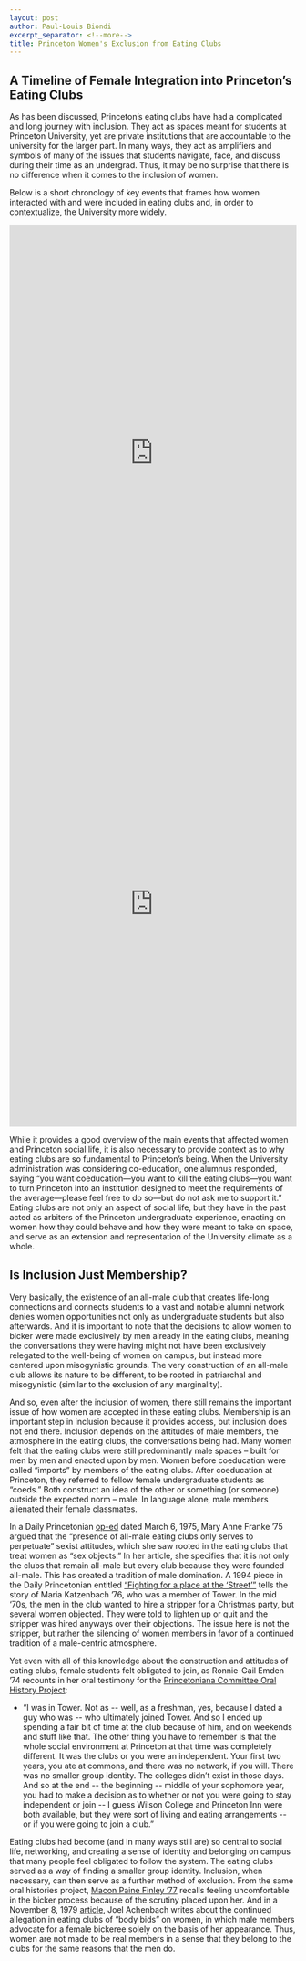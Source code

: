 ```yaml
---
layout: post
author: Paul-Louis Biondi
excerpt_separator: <!--more-->
title: Princeton Women's Exclusion from Eating Clubs
---
```


## A Timeline of Female Integration into Princeton’s Eating Clubs

As has been discussed, Princeton’s eating clubs have had a complicated and long journey with inclusion. They act as spaces meant for students at Princeton University, yet are private institutions that are accountable to the university for the larger part. In many ways, they act as amplifiers and symbols of many of the issues that students navigate, face, and discuss during their time as an undergrad. Thus, it may be no surprise that there is no difference when it comes to the inclusion of women.

Below is a short chronology of key events that frames how women interacted with and were included in eating clubs and, in order to contextualize, the University more widely.

<iframe src="http://timemapper.okfnlabs.org/louisbiondi/coeds-in-the-eating-clubs?embed=1" frameborder="0" style="border: none;" width="100%" height="800;"></iframe>

<!--more-->


<iframe src="http://timemapper.okfnlabs.org/anon/i81nm5-timemapper?embed=1" frameborder="0" style="border: none;" width="100%" height="780;"></iframe>

While it provides a good overview of the main events that affected women and Princeton social life, it is also necessary to provide context as to why eating clubs are so fundamental to Princeton’s being. When the University administration was considering co-education, one alumnus responded, saying “you want coeducation—you want to kill the eating clubs—you want to turn Princeton into an institution designed to meet the requirements of the average—please feel free to do so—but do not ask me to support it.” Eating clubs are not only an aspect of social life, but they have in the past acted as arbiters of the Princeton undergraduate experience, enacting on women how they could behave and how they were meant to take on space, and serve as an extension and representation of the University climate as a whole.

## Is Inclusion Just Membership?

Very basically, the existence of an all-male club that creates life-long connections and connects students to a vast and notable alumni network denies women opportunities not only as undergraduate students but also afterwards. And it is important to note that the decisions to allow women to bicker were made exclusively by men already in the eating clubs, meaning the conversations they were having might not have been exclusively relegated to the well-being of women on campus, but instead more centered upon misogynistic grounds. The very construction of an all-male club allows its nature to be different, to be rooted in patriarchal and misogynistic (similar to the exclusion of any marginality).

And so, even after the inclusion of women, there still remains the important issue of how women are accepted in these eating clubs. Membership is an important step in inclusion because it provides access, but inclusion does not end there. Inclusion depends on the attitudes of male members, the atmosphere in the eating clubs, the conversations being had. Many women felt that the eating clubs were still predominantly male spaces – built for men by men and enacted upon by men. Women before coeducation were called “imports” by members of the eating clubs. After coeducation at Princeton, they referred to fellow female undergraduate students as “coeds.” Both construct an idea of the other or something (or someone) outside the expected norm – male. In language alone, male members alienated their female classmates.

In a Daily Princetonian [op-ed](https://theprince.princeton.edu/princetonperiodicals/?a=d&d=Princetonian19750306-01.2.12&e=-------en-20--1--txt-txIN-------) dated March 6, 1975, Mary Anne Franke ’75 argued that the “presence of all-male eating clubs only serves to perpetuate” sexist attitudes, which she saw rooted in the eating clubs that treat women as “sex objects.” In her article, she specifies that it is not only the clubs that remain all-male but every club because they were founded all-male. This has created a tradition of male domination. A 1994 piece in the Daily Princetonian entitled [“Fighting for a place at the ‘Street’”](https://theprince.princeton.edu/princetonperiodicals/?a=d&d=Princetonian19941108-01.2.2&srpos=1&e=------199-en-20--1--txt-txIN-fighting+for+a+place+at+the+street----1994--) tells the story of Maria Katzenbach ’76, who was a member of Tower. In the mid ‘70s, the men in the club wanted to hire a stripper for a Christmas party, but several women objected. They were told to lighten up or quit and the stripper was hired anyways over their objections. The issue here is not the stripper, but rather the silencing of women members in favor of a continued tradition of a male-centric atmosphere.

Yet even with all of this knowledge about the construction and attitudes of eating clubs, female students felt obligated to join, as Ronnie-Gail Emden ’74 recounts in her oral testimony for the [Princetoniana Committee Oral History Project](https://findingaids.princeton.edu/catalog/AC259_c012):
* “I was in Tower. Not as -- well, as a freshman, yes, because I dated a guy who was -- who ultimately joined Tower. And so I ended up spending a fair bit of time at the club because of him, and on weekends and stuff like that. The other thing you have to remember is that the whole social environment at Princeton at that time was completely different. It was the clubs or you were an independent. Your first two years, you ate at commons, and there was no network, if you will. There was no smaller group identity. The colleges didn’t exist in those days. And so at the end -- the beginning -- middle of your sophomore year, you had to make a decision as to whether or not you were going to stay independent or join -- I guess Wilson College and Princeton Inn were both available, but they were sort of living and eating arrangements -- or if you were going to join a club.”

Eating clubs had become (and in many ways still are) so central to social life, networking, and creating a sense of identity and belonging on campus that many people feel obligated to follow the system. The eating clubs served as a way of finding a smaller group identity. Inclusion, when necessary, can then serve as a further method of exclusion. From the same oral histories project, [Macon Paine Finley ’77](https://findingaids.princeton.edu/catalog/AC259_c014) recalls feeling uncomfortable in the bicker process because of the scrutiny placed upon her. And in a November 8, 1979 [article](https://theprince.princeton.edu/princetonperiodicals/?a=d&d=Princetonian19791108-02.2.11&e=------199-en-20--1--txt-txIN-fighting+for+a+place+at+the+street----1994--), Joel Achenbach writes about the continued allegation in eating clubs of “body bids” on women, in which male members advocate for a female bickeree solely on the basis of her appearance. Thus, women are not made to be real members in a sense that they belong to the clubs for the same reasons that the men do.
